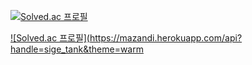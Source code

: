[![Solved.ac
프로필](http://mazassumnida.wtf/api/v2/generate_badge?boj=sige_tank)](https://solved.ac/sige_tank)

[![Solved.ac
프로필](https://mazandi.herokuapp.com/api?handle=sige_tank&theme=warm
](https://solved.ac/sige_tank)

